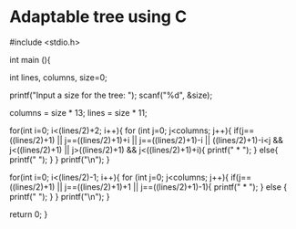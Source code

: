 # Adaptable tree using C

#include <stdio.h>

int main (){

  int lines, columns, size=0;

  printf("Input a size for the tree: ");
  scanf("%d", &size);

  columns = size * 13;
  lines = size * 11;
  
  for(int i=0; i<(lines/2)+2; i++){
    for (int j=0; j<columns; j++){
      if(j==((lines/2)+1) || j==((lines/2)+1)+i || j==((lines/2)+1)-i || ((lines/2)+1)-i<j && j<((lines/2)+1) || j>((lines/2)+1) && j<((lines/2)+1)+i){
        printf(" * ");
      }
      else{
        printf("   ");
      }
    }
    printf("\n");
  }

  for(int i=0; i<(lines/2)-1; i++){
    for (int j=0; j<columns; j++){
      if(j==((lines/2)+1) || j==((lines/2)+1)+1 || j==((lines/2)+1)-1){
        printf(" * ");
      }
      else {
        printf("   ");
      }
    }
    printf("\n");
  }

  return 0;
}
